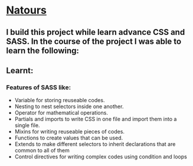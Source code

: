 # [Natours](https://natours1.vercel.app)

## I build this project while learn advance CSS and SASS. In the course of the project I was able  to learn the following:




## Learnt:
### Features of  SASS like:
- Variable for storing reuseable codes.
- Nesting to nest selectors inside one another.
- Operator for mathematical operations.
- Partials and imports to write CSS in one file and import them into a single file.
- Mixins for writing reuseable pieces of codes. 
- Functions to create values that can be used.
- Extends to make different selectors to inherit declarations that are common to  all of them
- Control directives for writing complex codes using condition and loops
  


